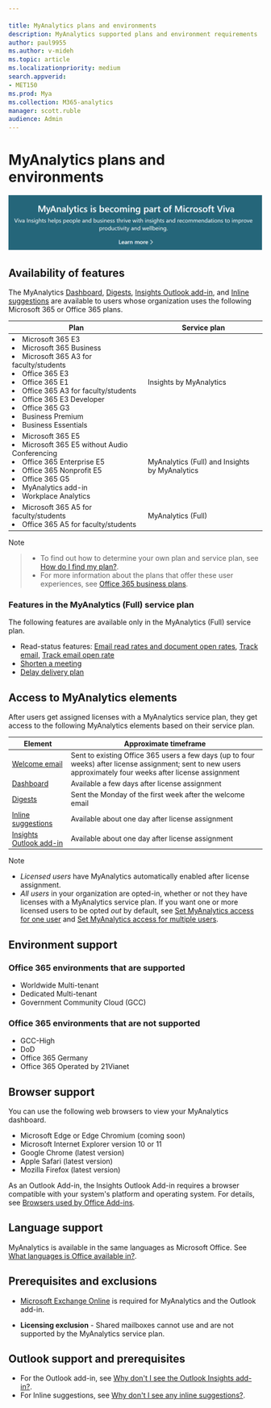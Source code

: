 ```yaml
---

title: MyAnalytics plans and environments
description: MyAnalytics supported plans and environment requirements
author: paul9955
ms.author: v-mideh
ms.topic: article
ms.localizationpriority: medium 
search.appverid:
- MET150
ms.prod: Mya
ms.collection: M365-analytics
manager: scott.ruble
audience: Admin
---
```


# MyAnalytics plans and environments

[![Viva announcement.](../../images/viva-banner-mya.png)](https://www.microsoft.com/microsoft-viva/insights)

## Availability of features

The MyAnalytics [Dashboard](../use/dashboard-2.md), [Digests](../use/email-digest-2.md), [Insights Outlook add-in](../use/add-in.md), and [Inline suggestions](../use/mya-notifications.md) are available to users whose organization uses the following Microsoft 365 or Office 365 plans.

| Plan  | Service plan |
| ----- | ----- |
| <li>Microsoft 365 E3 <li>Microsoft 365 Business <li>Microsoft 365 A3 for faculty/students <li>Office 365 E3 <li>Office 365 E1 <li>Office 365 A3 for faculty/students <li>Office 365 E3 Developer <li>Office 365 G3 <li>Business Premium <li>Business Essentials | Insights by MyAnalytics |
| <li>Microsoft 365 E5 <li>Microsoft 365 E5 without Audio Conferencing &nbsp; &nbsp; &nbsp; <li>Office 365 Enterprise E5 <li>Office 365 Nonprofit E5 <li>Office 365 G5<li>MyAnalytics add-in <li>Workplace Analytics  | MyAnalytics (Full) and Insights by MyAnalytics |
| <li>Microsoft 365 A5 for faculty/students <li>Office 365 A5 for faculty/students | MyAnalytics (Full) |

>[!Note]

>* To find out how to determine your own plan and service plan, see [How do I find my plan?](../overview/mya-faq.md#q4-how-can-i-find-out-what-my-plan-is).
>* For more information about the plans that offer these user experiences, see [Office 365 business plans](https://products.office.com/business/compare-more-office-365-for-business-plans).

### Features in the MyAnalytics (Full) service plan

The following features are available only in the MyAnalytics (Full) service plan.

* Read-status features: [Email read rates and document open rates](../use/use-the-insights.md#track-email-and-document-open-rates), [Track email](../use/mya-notifications.md#track-email), [Track email open rate](../use/mya-notifications.md#track-email-open-rate)
* [Shorten a meeting](../use/mya-notifications.md#shorten-a-meeting)
* [Delay delivery plan](../use/delay-delivery.md)
 <!-- REMOVED 30sept2020 * Ability to participate in a [Workplace Analytics plan](../../tutorials/solutionsv2-intro.md) BUT RE-ADDED 2/12/2021 and removed again 2/16/21  -->
<!-- REMOVED 13sept2021 * [Plan your time away](../use/mya-notifications.md#plan-your-time-away)  -->

## Access to MyAnalytics elements

After users get assigned licenses with a MyAnalytics service plan, they get access to the following MyAnalytics elements based on their service plan.

| Element | Approximate timeframe |
| ------- | ------------------|
|  [Welcome email](../use/mya-welcome-email.md)| Sent to existing Office 365 users a few days (up to four weeks) after license assignment; sent to new users approximately four weeks after license assignment|
|  [Dashboard](../use/dashboard-2.md)  | Available a few days after license assignment |
|  [Digests](../use/email-digest-2.md)  | Sent the Monday of the first week after the welcome email |
|  [Inline suggestions](../use/mya-notifications.md)  | Available about one day after license assignment |
|  [Insights Outlook add-in](../use/add-in.md)  | Available about one day after license assignment |

>[!Note]  
>
>* _Licensed users_ have MyAnalytics automatically enabled after license assignment.
>* _All users_ in your organization are opted-in, whether or not they have licenses with a MyAnalytics service plan. If you want one or more licensed users to be opted _out_ by default, see [Set MyAnalytics access for one user](../setup/configure-myanalytics.md#set-myanalytics-access-for-one-user) and [Set MyAnalytics access for multiple users](../setup/configure-myanalytics.md#set-myanalytics-access-for-multiple-users).

## Environment support

### Office 365 environments that are supported

* Worldwide Multi-tenant
* Dedicated Multi-tenant
* Government Community Cloud (GCC)

### Office 365 environments that are not supported

* GCC-High
* DoD
* Office 365 Germany
* Office 365 Operated by 21Vianet

<!-- *NOT* REMOVED 21 APRIL 2021! but there are changes to the Germany situation: * Office 365 Germany  -->

## Browser support

You can use the following web browsers to view your MyAnalytics dashboard.

* Microsoft Edge or Edge Chromium (coming soon)
* Microsoft Internet Explorer version 10 or 11
* Google Chrome (latest version)
* Apple Safari (latest version)
* Mozilla Firefox (latest version)

As an Outlook Add-in, the Insights Outlook Add-in requires a browser compatible with your system's platform and operating system. For details, see [Browsers used by Office Add-ins](/office/dev/add-ins/concepts/browsers-used-by-office-web-add-ins).

## Language support

MyAnalytics is available in the same languages as Microsoft Office. See [What languages is Office available in?](https://support.office.com/en-ie/article/what-languages-is-office-available-in-26d30382-9fba-45dd-bf55-02ab03e2a7ec).

## Prerequisites and exclusions

* [Microsoft Exchange Online](/office365/servicedescriptions/exchange-online-service-description/exchange-online-service-description) is required for MyAnalytics and the Outlook add-in.

* **Licensing exclusion** - Shared mailboxes cannot use and are not supported by the MyAnalytics service plan.

## Outlook support and prerequisites

* For the Outlook add-in, see [Why don't I see the Outlook Insights add-in?](../use/add-in.md#why-dont-i-see-the-outlook-insights-add-in).
* For Inline suggestions, see [Why don't I see any inline suggestions?](../use/mya-notifications.md#why-dont-i-see-any-inline-suggestions).
